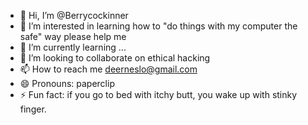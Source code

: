 - 👋 Hi, I’m @Berrycockinner
- 👀 I’m interested in learning how to "do things with my computer the safe" way please help me
- 🌱 I’m currently learning ...
- 💞️ I’m looking to collaborate on ethical hacking
- 📫 How to reach me deerneslo@gmail.com
- 😄 Pronouns: paperclip
- ⚡ Fun fact: if you go to bed with itchy butt, you wake up with stinky finger.

<!---
Berrycockinner/Berrycockinner is a ✨ special ✨ repository because its `README.md` (this file) appears on your GitHub profile.
You can click the Preview link to take a look at your changes.
--->
